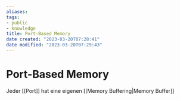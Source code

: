 ```yaml
---
aliases: 
tags:
- public
- knowledge
title: Port-Based Memory
date created: "2023-03-20T07:28:41"
date modified: "2023-03-20T07:29:43"
---
```


# Port-Based Memory

Jeder [[Port]] hat eine eigenen [[Memory Buffering|Memory Buffer]]
